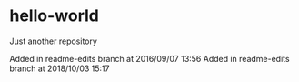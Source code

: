 # hello-world
Just another repository

Added in readme-edits branch at 2016/09/07 13:56
Added in readme-edits branch at 2018/10/03 15:17
